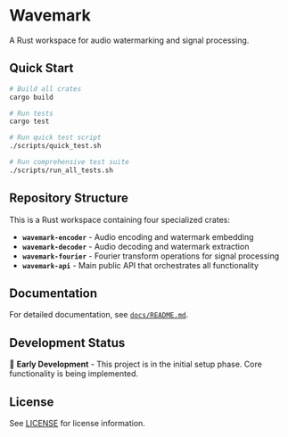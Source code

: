 # Wavemark

A Rust workspace for audio watermarking and signal processing.

## Quick Start

```bash
# Build all crates
cargo build

# Run tests
cargo test

# Run quick test script
./scripts/quick_test.sh

# Run comprehensive test suite
./scripts/run_all_tests.sh
```

## Repository Structure

This is a Rust workspace containing four specialized crates:

- **`wavemark-encoder`** - Audio encoding and watermark embedding
- **`wavemark-decoder`** - Audio decoding and watermark extraction  
- **`wavemark-fourier`** - Fourier transform operations for signal processing
- **`wavemark-api`** - Main public API that orchestrates all functionality

## Documentation

For detailed documentation, see [`docs/README.md`](docs/README.md).

## Development Status

🚧 **Early Development** - This project is in the initial setup phase. Core functionality is being implemented.

## License

See [LICENSE](LICENSE) for license information.
